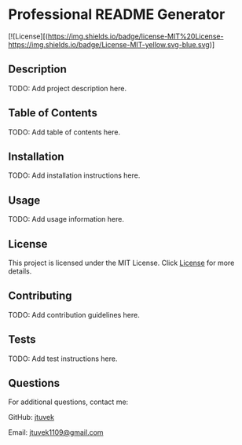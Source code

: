 # Professional README Generator
  [![License][(https://img.shields.io/badge/license-MIT%20License-https://img.shields.io/badge/License-MIT-yellow.svg-blue.svg)]

## Description

TODO: Add project description here.

## Table of Contents

TODO: Add table of contents here.

## Installation

TODO: Add installation instructions here.

## Usage

TODO: Add usage information here.

## License

This project is licensed under the MIT License. Click [License](https://opensource.org/licenses/MIT) for more details.
  
  

## Contributing

TODO: Add contribution guidelines here.

## Tests

TODO: Add test instructions here.

## Questions

For additional questions, contact me:

GitHub: [jtuvek](https://github.com/jtuvek)

Email: jtuvek1109@gmail.com
